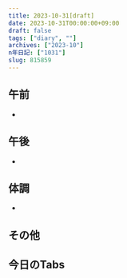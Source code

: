 ```yaml
---
title: 2023-10-31[draft]
date: 2023-10-31T00:00:00+09:00
draft: false
tags: ["diary", ""]
archives: ["2023-10"]
n年日記: ["1031"]
slug: 815859
---
```

## 午前
- 
## 午後
- 
## 体調
- 
## その他
## 今日のTabs